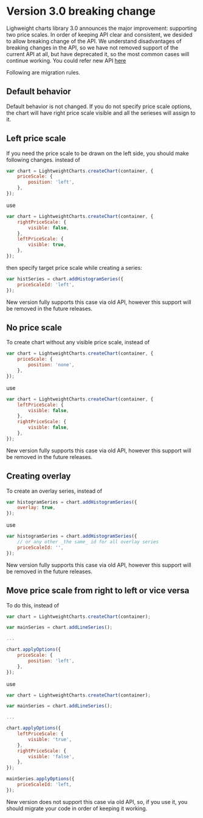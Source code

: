 # Version 3.0 breaking change

Lighweight charts library 3.0 announces the major improvement: supporting two price scales.
In order of keeping API clear and consistent, we desided to allow breaking change of the API.
We understand disadvantages of breaking changes in the API, so we have not removed support of the current API at all, but have deprecated it, so the most common cases will continue working.
You could refer new API [here](./price-scale.md)

Following are migration rules.

## Default behavior

Default behavior is not changed. If you do not specify price scale options, the chart will have right price scale visible and all the serieses will assign to it.

## Left price scale

If you need the price scale to be drawn on the left side, you should make following changes.
instead of

```javascript
var chart = LightweightCharts.createChart(container, {
    priceScale: {
        position: 'left',
    },
});
```

use

```javascript
var chart = LightweightCharts.createChart(container, {
    rightPriceScale: {
        visible: false,
    },
    leftPriceScale: {
        visible: true,
    },
});
```

then specify target price scale while creating a series:

```javascript
var histSeries = chart.addHistogramSeries({
    priceScaleId: 'left',
});
```

New version fully supports this case via old API, however this support will be removed in the future releases.

## No price scale

To create chart without any visible price scale, instead of

```javascript
var chart = LightweightCharts.createChart(container, {
    priceScale: {
        position: 'none',
    },
});
```

use

```javascript
var chart = LightweightCharts.createChart(container, {
    leftPriceScale: {
        visible: false,
    },
    rightPriceScale: {
        visible: false,
    },
});
```

New version fully supports this case via old API, however this support will be removed in the future releases.

## Creating overlay

To create an overlay series, instead of

```javascript
var histogramSeries = chart.addHistogramSeries({
    overlay: true,
});
```

use

```javascript
var histogramSeries = chart.addHistogramSeries({
    // or any other _the same_ id for all overlay series
    priceScaleId: '',
});
```

New version fully supports this case via old API, however this support will be removed in the future releases.

## Move price scale from right to left or vice versa

To do this, instead of

```javascript
var chart = LightweightCharts.createChart(container);

var mainSeries = chart.addLineSeries();

...

chart.applyOptions({
    priceScale: {
        position: 'left',
    },
});
```

use

```javascript
var chart = LightweightCharts.createChart(container);

var mainSeries = chart.addLineSeries();

...

chart.applyOptions({
    leftPriceScale: {
        visible: 'true',
    },
    rightPriceScale: {
        visible: 'false',
    },
});

mainSeries.applyOptions({
    priceScaleId: 'left,
});

```

New version does not support this case via old API, so, if you use it, you should migrate your code in order of keeping it working.
